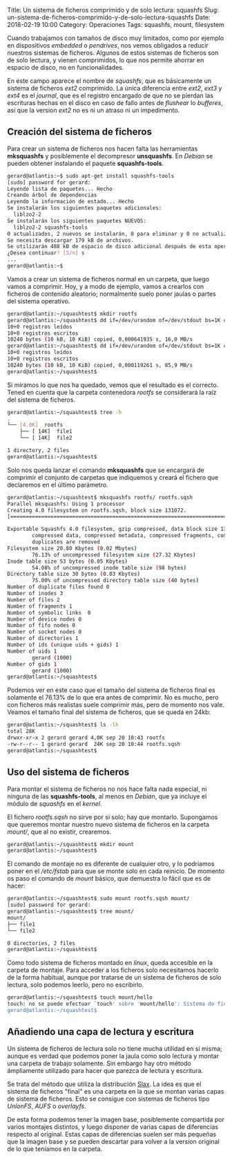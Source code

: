 Title: Un sistema de ficheros comprimido y de solo lectura: squashfs
Slug: un-sistema-de-ficheros-comprimido-y-de-solo-lectura-squashfs
Date: 2018-02-19 10:00
Category: Operaciones
Tags: squashfs, mount, filesystem



Cuando trabajamos con tamaños de disco muy limitados, como por ejemplo en dispositivos *embedded* o *pendrives*, nos vemos obligados a reducir nuestros sistemas de ficheros. Algunos de estos sistemas de ficheros son de solo lectura, y vienen comprimidos, lo que nos permite ahorrar en espacio de disco, no en funcionalidades.

En este campo aparece el nombre de *squashfs*, que es básicamente un sistema de ficheros *ext2* comprimido. La única diferencia entre *ext2*, *ext3* y *ext4* es el *journal*, que es el registro encargado de que no se pierdan las escrituras hechas en el disco en caso de fallo antes de *flushear* lo *bufferes*, así que la version *ext2* no es ni un atraso ni un impedimento.

## Creación del sistema de ficheros

Para crear un sistema de ficheros nos hacen falta las herramientas **mksquashfs** y posiblemente el decompresor **unsquashfs**. En *Debian* se pueden obtener instalando el paquete **squashfs-tools**.

```bash
gerard@atlantis:~$ sudo apt-get install squashfs-tools
[sudo] password for gerard:
Leyendo lista de paquetes... Hecho
Creando árbol de dependencias
Leyendo la información de estado... Hecho
Se instalarán los siguientes paquetes adicionales:
  liblzo2-2
Se instalarán los siguientes paquetes NUEVOS:
  liblzo2-2 squashfs-tools
0 actualizados, 2 nuevos se instalarán, 0 para eliminar y 0 no actualizados.
Se necesita descargar 179 kB de archivos.
Se utilizarán 488 kB de espacio de disco adicional después de esta operación.
¿Desea continuar? [S/n] s
...
gerard@atlantis:~$
```

Vamos a crear un sistema de ficheros normal en un carpeta, que luego vamos a comprimir. Hoy, y a modo de ejemplo, vamos a crearlos con ficheros de contenido aleatorio; normalmente suelo poner jaulas o partes del sistema operativo.

```bash
gerard@atlantis:~/squashtest$ mkdir rootfs
gerard@atlantis:~/squashtest$ dd if=/dev/urandom of=/dev/stdout bs=1K count=10 | base64 > rootfs/file1
10+0 registros leídos
10+0 registros escritos
10240 bytes (10 kB, 10 KiB) copied, 0,000641935 s, 16,0 MB/s
gerard@atlantis:~/squashtest$ dd if=/dev/urandom of=/dev/stdout bs=1K count=10 | base64 > rootfs/file2
10+0 registros leídos
10+0 registros escritos
10240 bytes (10 kB, 10 KiB) copied, 0,000119261 s, 85,9 MB/s
gerard@atlantis:~/squashtest$
```

Si miramos lo que nos ha quedado, vemos que el resultado es el correcto. Tened en cuenta que la carpeta contenedora *rootfs* se considerará la raíz del sistema de ficheros.

```bash
gerard@atlantis:~/squashtest$ tree -h
.
└── [4.0K]  rootfs
    ├── [ 14K]  file1
    └── [ 14K]  file2

1 directory, 2 files
gerard@atlantis:~/squashtest$
```

Solo nos queda lanzar el comando **mksquashfs** que se encargará de comprimir el conjunto de carpetas que indiquemos y creará el fichero que declaremos en el último parámetro.

```bash
gerard@atlantis:~/squashtest$ mksquashfs rootfs/ rootfs.sqsh
Parallel mksquashfs: Using 1 processor
Creating 4.0 filesystem on rootfs.sqsh, block size 131072.
[==================================================================================================================================================================================================|] 2/2 100%

Exportable Squashfs 4.0 filesystem, gzip compressed, data block size 131072
        compressed data, compressed metadata, compressed fragments, compressed xattrs
        duplicates are removed
Filesystem size 20.80 Kbytes (0.02 Mbytes)
        76.13% of uncompressed filesystem size (27.32 Kbytes)
Inode table size 53 bytes (0.05 Kbytes)
        54.08% of uncompressed inode table size (98 bytes)
Directory table size 30 bytes (0.03 Kbytes)
        75.00% of uncompressed directory table size (40 bytes)
Number of duplicate files found 0
Number of inodes 3
Number of files 2
Number of fragments 1
Number of symbolic links  0
Number of device nodes 0
Number of fifo nodes 0
Number of socket nodes 0
Number of directories 1
Number of ids (unique uids + gids) 1
Number of uids 1
        gerard (1000)
Number of gids 1
        gerard (1000)
gerard@atlantis:~/squashtest$
```

Podemos ver en este caso que el tamaño del sistema de ficheros final es solamente el 76.13% de lo que era antes de comprimir. No es mucho, pero con ficheros más realistas suele comprimir más, pero de momento nos vale. Veamos el tamaño final del sistema de ficheros, que se queda en 24kb:

```bash
gerard@atlantis:~/squashtest$ ls -lh
total 28K
drwxr-xr-x 2 gerard gerard 4,0K sep 20 10:43 rootfs
-rw-r--r-- 1 gerard gerard  24K sep 20 10:44 rootfs.sqsh
gerard@atlantis:~/squashtest$
```

## Uso del sistema de ficheros

Para montar el sistema de ficheros no nos hace falta nada especial, ni ninguna de las **squashfs-tools**, al menos en *Debian*, que ya incluye el módulo de *squashfs* en el *kernel*.

 El fichero *rootfs.sqsh* no sirve por si solo; hay que montarlo. Supongamos que queremos montar nuestro nuevo sistema de ficheros en la carpeta *mount/*, que al no existir, crearemos.
 
```bash
gerard@atlantis:~/squashtest$ mkdir mount
gerard@atlantis:~/squashtest$
```

El comando de montaje no es diferente de cualquier otro, y lo podríamos poner en el */etc/fstab* para que se monte solo en cada reinicio. De momento os paso el comando de *mount* básico, que demuestra lo fácil que es de hacer:

```bash
gerard@atlantis:~/squashtest$ sudo mount rootfs.sqsh mount/
[sudo] password for gerard:
gerard@atlantis:~/squashtest$ tree mount/
mount/
├── file1
└── file2

0 directories, 2 files
gerard@atlantis:~/squashtest$
```

Como todo sistema de ficheros montado en *linux*, queda accesible en la carpeta de montaje. Para acceder a los ficheros solo necesitamos hacerlo de la forma habitual, aunque por tratarse de un sistema de ficheros de solo lectura, solo podemos leerlo, pero no escribirlo.

```bash
gerard@atlantis:~/squashtest$ touch mount/hello
touch: no se puede efectuar `touch' sobre 'mount/hello': Sistema de ficheros de sólo lectura
gerard@atlantis:~/squashtest$
```

## Añadiendo una capa de lectura y escritura

Un sistema de ficheros de lectura solo no tiene mucha utilidad en sí misma; aunque es verdad que podemos poner la jaula como solo lectura y montar una carpeta de trabajo solamente. Sin embargo hay otro método ámpliamente utilizado para hacer que parezca de lectura y escritura.

Se trata del método que utiliza la distribución [Slax](https://www.slax.org/es/). La idea es que el sistema de ficheros "final" es una carpeta en la que se montan varias capas de sistema de ficheros. Esto se consigue con sistemas de ficheros tipo *UnionFS*, *AUFS* o *overlayfs*.

De esta forma podemos tener la imagen base, posiblemente compartida por varios montajes distintos, y luego disponer de varias capas de diferencias respecto al original. Estas capas de diferencias suelen ser más pequeñas que la imagen base y se pueden descartar para volver a la versíon original de lo que teníamos en la carpeta.
